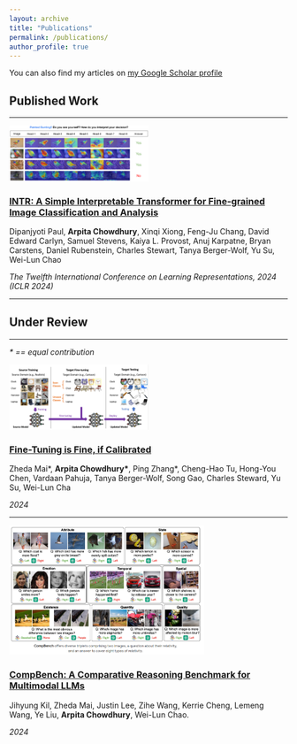 ```yaml
---
layout: archive
title: "Publications"
permalink: /publications/
author_profile: true
---
```

You can also find my articles on <a href="{{site.author.googlescholar}}">my Google Scholar profile</a>



## Published Work
---

<img src="../images/teaser.png" alt="Image Caption" width="50%">

### <b>[INTR: A Simple Interpretable Transformer for Fine-grained Image Classification and Analysis](https://arxiv.org/pdf/2311.04157)</b>

Dipanjyoti Paul, <b>Arpita Chowdhury</b>, Xinqi Xiong, Feng-Ju Chang, David Edward Carlyn,
Samuel Stevens, Kaiya L. Provost, Anuj Karpatne, Bryan Carstens, Daniel Rubenstein,
Charles Stewart, Tanya Berger-Wolf, Yu Su, Wei-Lun Chao

*The Twelfth International Conference on Learning Representations, 2024 (ICLR 2024)*

---
## Under Review 
---
<i> \* == equal contribution </i>

<img src="../images/htrans.png" alt="Image Caption" width="50%">

### <b>[Fine-Tuning is Fine, if Calibrated]()</b>

Zheda Mai\*, <b>Arpita Chowdhury*</b>, Ping Zhang\*, Cheng-Hao Tu, Hong-You Chen, Vardaan Pahuja, Tanya Berger-Wolf, Song Gao, Charles Steward, Yu Su, Wei-Lun Cha

*2024*

---
<img src="../images/compbench.png" alt="Image Caption" width="70%">

### <b>[CompBench: A Comparative Reasoning Benchmark for Multimodal LLMs](https://compbench.github.io/)</b>

Jihyung Kil, Zheda Mai, Justin Lee, Zihe Wang, Kerrie Cheng, Lemeng Wang, Ye Liu, <b> Arpita Chowdhury</b>, Wei-Lun Chao.

*2024*

